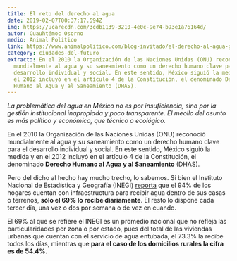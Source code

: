 ```yaml
---
title: El reto del derecho al agua
date: 2019-02-07T00:37:17.594Z
img: https://ucarecdn.com/3cdb1139-3210-4e0c-9e74-b93e1a76164d/
autor: Cuauhtémoc Osorno
medio: Animal Politico
link: https://www.animalpolitico.com/blog-invitado/el-derecho-al-agua-gran-reto-para-la-cuarta-transformacion/
category: ciudades-del-futuro
extracto: En el 2010 la Organización de las Naciones Unidas (ONU) reconoció
  mundialmente al agua y su saneamiento como un derecho humano clave para el
  desarrollo individual y social. En este sentido, México siguió la medida y en
  el 2012 incluyó en el artículo 4 de la Constitución, el denominado Derecho
  Humano al Agua y al Saneamiento (DHAS).
---
```

*La problemática del agua en México no es por insuficiencia, sino por la gestión institucional inapropiada y poco transparente. El meollo del asunto es más político y económico, que técnico o ecológico.*

En el 2010 la Organización de las Naciones Unidas (ONU) reconoció mundialmente al agua y su saneamiento como un derecho humano clave para el desarrollo individual y social. En este sentido, México siguió la medida y en el 2012 incluyó en el artículo 4 de la Constitución, el denominado **Derecho Humano al Agua y al Saneamiento** (DHAS).

Pero del dicho al hecho hay mucho trecho, lo sabemos. Si bien el Instituto Nacional de Estadística y Geografía (INEGI) [reporta](https://www.inegi.org.mx/contenidos/programas/enh/2017/doc/enh2017_resultados.pdf) que el 94% de los hogares cuentan con infraestructura para recibir agua dentro de sus casas o terrenos, **sólo el 69% lo recibe diariamente**. El resto lo dispone cada tercer día, una vez o dos por semana o de vez en cuando.

El 69% al que se refiere el INEGI es un promedio nacional que no refleja las particularidades por zona o por estado, pues del total de las viviendas urbanas que cuentan con el servicio de agua entubada, el 73.3% la recibe todos los días, mientras que **para el caso de los domicilios rurales la cifra es de 54.4%.**